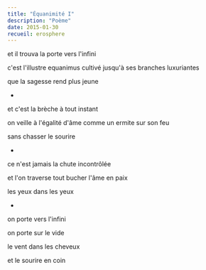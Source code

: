 ```yaml
---
title: "Équanimité I"
description: "Poème"
date: 2015-01-30
recueil: erosphere
---
```


et il trouva la porte vers l'infini

c'est l'illustre equanimus
cultivé jusqu'à ses branches luxuriantes

que la sagesse rend plus jeune

*

et c'est la brèche à tout instant

on veille à l'égalité d'âme
comme un ermite sur son feu

sans chasser le sourire

*

ce n'est jamais la chute incontrôlée

et l'on traverse tout bucher
l'âme en paix

les yeux dans les yeux

*

on porte vers l'infini

on porte sur le vide

le vent dans les cheveux

et le sourire en coin
